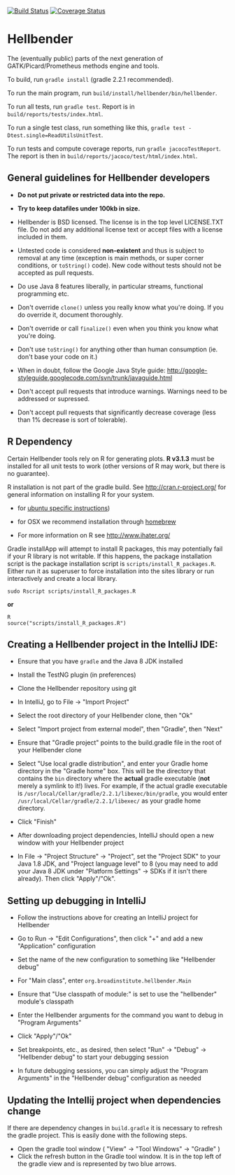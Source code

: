 [![Build Status](https://magnum.travis-ci.com/broadinstitute/hellbender.svg?token=WFzCX7pDpMhnHx5RX8kq&branch=master)](https://magnum.travis-ci.com/broadinstitute/hellbender)
[![Coverage Status](https://coveralls.io/repos/broadinstitute/hellbender/badge.svg?branch=master)](https://coveralls.io/r/broadinstitute/hellbender?branch=master)

Hellbender
================

The (eventually public) parts of the next generation of GATK/Picard/Prometheus methods engine and tools.


To build, run `gradle install` (gradle 2.2.1 recommended).

To run the main program, run `build/install/hellbender/bin/hellbender`.

To run all tests, run `gradle test`. Report is in `build/reports/tests/index.html`.

To run a single test class, run something like this, `gradle test -Dtest.single=ReadUtilsUnitTest`.

To run tests and compute coverage reports, run `gradle jacocoTestReport`. The report is then in `build/reports/jacoco/test/html/index.html`.


General guidelines for Hellbender developers
----------------

* **Do not put private or restricted data into the repo.**

* **Try to keep datafiles under 100kb in size.**

* Hellbender is  BSD licensed.  The license is in the top level LICENSE.TXT file.  Do not add any additional license text or accept files with a license included in them.

* Untested code is considered **non-existent** and thus is subject to removal at any time (exception is main methods, or super corner conditions, or `toString()` code). New code without tests should not be accepted as pull requests.

* Do use Java 8 features liberally, in particular streams, functional programming etc.

* Don't override `clone()` unless you really know what you're doing. If you do override it, document thoroughly.

* Don't override or call `finalize()` even when you think you know what you're doing.

* Don't use `toString()` for anything other than human consumption (ie. don't base your code on it.)

* When in doubt, follow the Google Java Style guide: http://google-styleguide.googlecode.com/svn/trunk/javaguide.html

* Don't accept pull requests that introduce warnings. Warnings need to be addressed or supressed.

* Don't accept pull requests that significantly decrease coverage (less than 1% decrease is sort of tolerable). 

R Dependency
----------------
Certain Hellbender tools rely on R for generating plots. **R v3.1.3** must be installed for all unit tests to work (other versions of R may work, but there is no guarantee).  

R installation is not part of the gradle build.  See http://cran.r-project.org/ for general information on installing R for your system.
* for [ubuntu specific instructions](http://cran.r-project.org/bin/linux/ubuntu/README))
* for OSX we recommend installation through [homebrew](http://brew.sh/)

* For more information on R see http://www.ihater.org/

Gradle installApp will attempt to install R packages, this may potentially fail if your R library is not writable.  If this happens, the package installation script is the package installation script is `scripts/install_R_packages.R`.  Either run it as superuser to force installation into the sites library or run interactively and create a local library.
```
sudo Rscript scripts/install_R_packages.R
```
**or**
```
R 
source("scripts/install_R_packages.R")
```

Creating a Hellbender project in the IntelliJ IDE:
----------------

* Ensure that you have `gradle` and the Java 8 JDK installed

* Install the TestNG plugin (in preferences)

* Clone the Hellbender repository using git

* In IntelliJ, go to File -> "Import Project"

* Select the root directory of your Hellbender clone, then "Ok"

* Select "Import project from external model", then "Gradle", then "Next"

* Ensure that "Gradle project" points to the build.gradle file in the root of your Hellbender clone

* Select "Use local gradle distribution", and enter your Gradle home directory in the "Gradle home" box. This will be the directory that contains the `bin` directory where the **actual** gradle executable (**not** merely a symlink to it!) lives. For example, if the actual gradle executable is `/usr/local/Cellar/gradle/2.2.1/libexec/bin/gradle`, you would enter `/usr/local/Cellar/gradle/2.2.1/libexec/` as your gradle home directory.

* Click "Finish"

* After downloading project dependencies, IntelliJ should open a new window with your Hellbender project

* In File -> "Project Structure" -> "Project", set the "Project SDK" to your Java 1.8 JDK, and "Project language level" to 8 (you may need to add your Java 8 JDK under "Platform Settings" -> SDKs if it isn't there already). Then click "Apply"/"Ok".


Setting up debugging in IntelliJ
----------------

* Follow the instructions above for creating an IntelliJ project for Hellbender

* Go to Run -> "Edit Configurations", then click "+" and add a new "Application" configuration

* Set the name of the new configuration to something like "Hellbender debug"

* For "Main class", enter `org.broadinstitute.hellbender.Main`

* Ensure that "Use classpath of module:" is set to use the "hellbender" module's classpath

* Enter the Hellbender arguments for the command you want to debug in "Program Arguments"

* Click "Apply"/"Ok"

* Set breakpoints, etc., as desired, then select "Run" -> "Debug" -> "Hellbender debug" to start your debugging session

* In future debugging sessions, you can simply adjust the "Program Arguments" in the "Hellbender debug" configuration as needed

Updating the Intellij project when dependencies change
-------------------
If there are dependency changes in `build.gradle` it is necessary to refresh the gradle project. This is easily done with the following steps.

* Open the gradle tool window  ( "View" -> "Tool Windows" -> "Gradle" )
* Click the refresh button in the Gradle tool window.  It is in the top left of the gradle view and is represented by two blue arrows.
